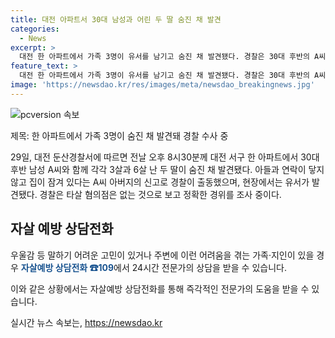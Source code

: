 ```yaml
---
title: 대전 아파트서 30대 남성과 어린 두 딸 숨진 채 발견
categories:
  - News
excerpt: >
  대전 한 아파트에서 가족 3명이 유서를 남기고 숨진 채 발견됐다. 경찰은 30대 후반의 A씨와 3살과 6살인 딸들의 사망을 수사 중이며 타살 혐의는 없다고 밝혔다. 유서에는 신변 관련 내용이 있었다고 전해졌으며, 현재 경찰은 정확한 사건 경위를 조사 중이다. 사람들이 이런 어려움을 겪을 경우 24시간 상담이 가능한 자살예방 상담전화 ☎109을 이용할 것을 당부했다.
feature_text: >
  대전 한 아파트에서 가족 3명이 유서를 남기고 숨진 채 발견됐다. 경찰은 30대 후반의 A씨와 3살과 6살인 딸들의 사망을 수사 중이며 타살 혐의는 없다고 밝혔다. 유서에는 신변 관련 내용이 있었다고 전해졌으며, 현재 경찰은 정확한 사건 경위를 조사 중이다. 사람들이 이런 어려움을 겪을 경우 24시간 상담이 가능한 자살예방 상담전화 ☎109을 이용할 것을 당부했다.
image: 'https://newsdao.kr/res/images/meta/newsdao_breakingnews.jpg'
---
```


<p><img src="https://newsdao.kr/res/images/meta/newsdao_breakingnews.jpg" alt="pcversion 속보" /></p>

<p>제목: 한 아파트에서 가족 3명이 숨진 채 발견돼 경찰 수사 중</p>

<p>29일, 대전 둔산경찰서에 따르면 전날 오후 8시30분께 대전 서구 한 아파트에서 30대 후반 남성 A씨와 함께 각각 3살과 6살 난 두 딸이 숨진 채 발견됐다. 아들과 연락이 닿지 않고 집이 잠겨 있다는 A씨 아버지의 신고로 경찰이 출동했으며, 현장에서는 유서가 발견됐다. 경찰은 타살 혐의점은 없는 것으로 보고 정확한 경위를 조사 중이다.</p>

<h2 data-ke-size="size26">자살 예방 상담전화</h2>

<p data-ke-size="size16">우울감 등 말하기 어려운 고민이 있거나 주변에 이런 어려움을 겪는 가족·지인이 있을 경우 <b><span style="color: #1a5490;">자살예방 상담전화 ☎109</span></b>에서 24시간 전문가의 상담을 받을 수 있습니다.</p>

<p>이와 같은 상황에서는 자살예방 상담전화를 통해 즉각적인 전문가의 도움을 받을 수 있습니다.</p>
실시간 뉴스 속보는, <a href="https://newsdao.kr" rel="dofollow">https://newsdao.kr</a>


